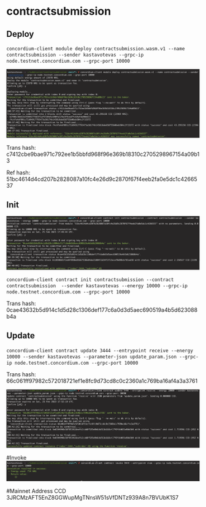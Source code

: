 # contractsubmission
## Deploy
	concordium-client module deploy contractsubmission.wasm.v1 --name contractsubmission --sender kastavotevas --grpc-ip node.testnet.concordium.com --grpc-port 10000

![ScreenShot](/screenshots/Screenshot%202023-02-26%20at%2000.38.11.png)

Trans hash: c7412cbe9bae971c792ee1b5bbfd968f96e369b18310c2705298967154a09b13

Ref hash: 51bc4614d4cd207b2828087a10fc4e26d9c2870f67f4eeb2fa0e5dc1c4266537

## Init
![ScreenShot](/screenshots/Screenshot%202023-02-26%20at%2000.41.53.png)

	concordium-client contract init contractsubmission --contract contractsubmission  --sender kastavotevas --energy 10000 --grpc-ip node.testnet.concordium.com --grpc-port 10000

Trans hash: 0cae43632b5d914c1d5d28c1306def177c6a0d3d5aec690519a4b5d623088b4a


## Update
	concordium-client contract update 3444 --entrypoint receive --energy 10000 --sender kastavotevas --parameter-json update_param.json --grpc-ip node.testnet.concordium.com --grpc-port 10000

Trans hash: 66c061ff97982c572018721ef1e8fc9d73cd8c0c2360a1c769ba16af4a3a3761

![ScreenShot](/screenshots/Screenshot%202023-02-26%20at%2000.42.42.png)

#Invoke
![ScreenShot](/screenshots/Screenshot%202023-02-26%20at%2000.45.13.png)

#Mainnet Address CCD
3JRCMzAFT5EnZ8GGWupMgTNnsW51sVfDNTz939A8n7BVUbK1S7

